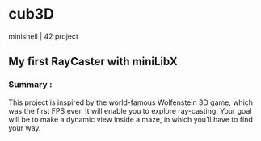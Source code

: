 # cub3D
minishell | 42 project

<h2>My first RayCaster with miniLibX</h2>
<h3>Summary :</h3>
This project is inspired by the world-famous Wolfenstein 3D game, which
was the first FPS ever. It will enable you to explore ray-casting. Your goal will be to
make a dynamic view inside a maze, in which you’ll have to find your way.

